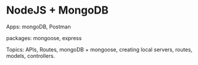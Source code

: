 # NodeJS + MongoDB

Apps: mongoDB, Postman

packages: mongoose, express

Topics: APIs, Routes, mongoDB + mongoose, creating local servers, routes, models, controllers.